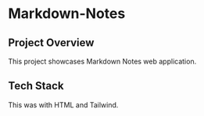 # Markdown-Notes
## Project Overview 
This project showcases Markdown Notes web application.
## Tech Stack
This was with HTML and Tailwind.